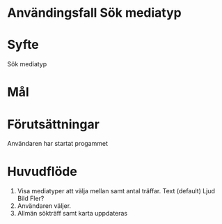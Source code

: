 # Användingsfall Sök mediatyp
# Syfte
Sök mediatyp

# Mål

# Förutsättningar
Användaren har startat progammet

# Huvudflöde
1. Visa mediatyper att välja mellan samt antal träffar.
   Text (default)
   Ljud
   Bild
   Fler?
2. Användaren väljer.
3. Allmän sökträff samt karta uppdateras
   

